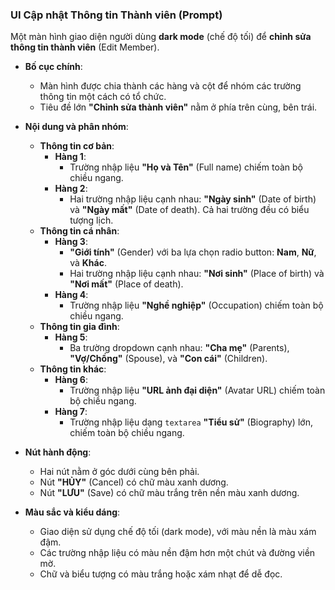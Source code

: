 ### UI Cập nhật Thông tin Thành viên (Prompt)

Một màn hình giao diện người dùng **dark mode** (chế độ tối) để **chỉnh sửa thông tin thành viên** (Edit Member).

* **Bố cục chính**:
    * Màn hình được chia thành các hàng và cột để nhóm các trường thông tin một cách có tổ chức.
    * Tiêu đề lớn **"Chỉnh sửa thành viên"** nằm ở phía trên cùng, bên trái.

* **Nội dung và phân nhóm**:
    * **Thông tin cơ bản**:
        * **Hàng 1**:
            * Trường nhập liệu **"Họ và Tên"** (Full name) chiếm toàn bộ chiều ngang.
        * **Hàng 2**:
            * Hai trường nhập liệu cạnh nhau: **"Ngày sinh"** (Date of birth) và **"Ngày mất"** (Date of death). Cả hai trường đều có biểu tượng lịch.
    * **Thông tin cá nhân**:
        * **Hàng 3**:
            * **"Giới tính"** (Gender) với ba lựa chọn radio button: **Nam**, **Nữ**, và **Khác**.
            * Hai trường nhập liệu cạnh nhau: **"Nơi sinh"** (Place of birth) và **"Nơi mất"** (Place of death).
        * **Hàng 4**:
            * Trường nhập liệu **"Nghề nghiệp"** (Occupation) chiếm toàn bộ chiều ngang.
    * **Thông tin gia đình**:
        * **Hàng 5**:
            * Ba trường dropdown cạnh nhau: **"Cha mẹ"** (Parents), **"Vợ/Chồng"** (Spouse), và **"Con cái"** (Children).
    * **Thông tin khác**:
        * **Hàng 6**:
            * Trường nhập liệu **"URL ảnh đại diện"** (Avatar URL) chiếm toàn bộ chiều ngang.
        * **Hàng 7**:
            * Trường nhập liệu dạng `textarea` **"Tiểu sử"** (Biography) lớn, chiếm toàn bộ chiều ngang.

* **Nút hành động**:
    * Hai nút nằm ở góc dưới cùng bên phải.
    * Nút **"HỦY"** (Cancel) có chữ màu xanh dương.
    * Nút **"LƯU"** (Save) có chữ màu trắng trên nền màu xanh dương.

* **Màu sắc và kiểu dáng**:
    * Giao diện sử dụng chế độ tối (dark mode), với màu nền là màu xám đậm.
    * Các trường nhập liệu có màu nền đậm hơn một chút và đường viền mờ.
    * Chữ và biểu tượng có màu trắng hoặc xám nhạt để dễ đọc.
